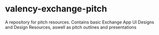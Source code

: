 # valency-exchange-pitch
A repository for pitch resources.
Contains basic Exchange App UI Designs and Design Resources, aswell as pitch outlines and presentations
